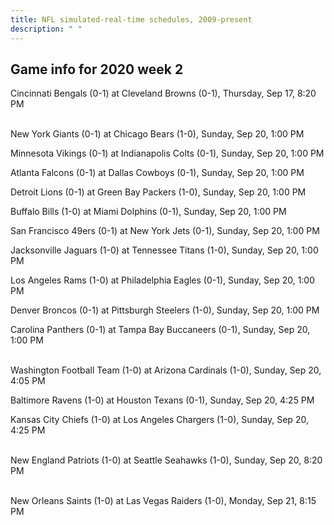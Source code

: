 ```yaml
---
title: NFL simulated-real-time schedules, 2009-present
description: " "
---
```


## Game info for 2020 week 2
Cincinnati Bengals (0-1) at Cleveland Browns (0-1), Thursday, Sep 17, 8:20 PM

<br/>New York Giants (0-1) at Chicago Bears (1-0), Sunday, Sep 20, 1:00 PM

Minnesota Vikings (0-1) at Indianapolis Colts (0-1), Sunday, Sep 20, 1:00 PM

Atlanta Falcons (0-1) at Dallas Cowboys (0-1), Sunday, Sep 20, 1:00 PM

Detroit Lions (0-1) at Green Bay Packers (1-0), Sunday, Sep 20, 1:00 PM

Buffalo Bills (1-0) at Miami Dolphins (0-1), Sunday, Sep 20, 1:00 PM

San Francisco 49ers (0-1) at New York Jets (0-1), Sunday, Sep 20, 1:00 PM

Jacksonville Jaguars (1-0) at Tennessee Titans (1-0), Sunday, Sep 20, 1:00 PM

Los Angeles Rams (1-0) at Philadelphia Eagles (0-1), Sunday, Sep 20, 1:00 PM

Denver Broncos (0-1) at Pittsburgh Steelers (1-0), Sunday, Sep 20, 1:00 PM

Carolina Panthers (0-1) at Tampa Bay Buccaneers (0-1), Sunday, Sep 20, 1:00 PM

<br/>Washington Football Team (1-0) at Arizona Cardinals (1-0), Sunday, Sep 20, 4:05 PM

Baltimore Ravens (1-0) at Houston Texans (0-1), Sunday, Sep 20, 4:25 PM

Kansas City Chiefs (1-0) at Los Angeles Chargers (1-0), Sunday, Sep 20, 4:25 PM

<br/>New England Patriots (1-0) at Seattle Seahawks (1-0), Sunday, Sep 20, 8:20 PM

<br/>New Orleans Saints (1-0) at Las Vegas Raiders (1-0), Monday, Sep 21, 8:15 PM

